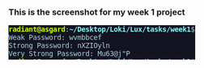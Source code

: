 ### This is the screenshot for my week 1 project

![My screenshot](https://github.com/MorrisMuuoMulitu/LuxAcademy/blob/main/tasks/week1/screenshot.png)
